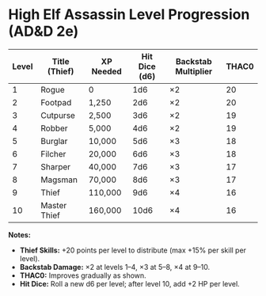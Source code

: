 # High Elf Assassin Level Progression (AD&D 2e)

| Level | Title (Thief)   | XP Needed  | Hit Dice (d6) | Backstab Multiplier | THAC0 |
|-------|----------------|------------|---------------|-------------------|-------|
| 1     | Rogue          | 0          | 1d6           | ×2                 | 20    |
| 2     | Footpad        | 1,250      | 2d6           | ×2                 | 20    |
| 3     | Cutpurse       | 2,500      | 3d6           | ×2                 | 19    |
| 4     | Robber         | 5,000      | 4d6           | ×2                 | 19    |
| 5     | Burglar        | 10,000     | 5d6           | ×3                 | 18    |
| 6     | Filcher        | 20,000     | 6d6           | ×3                 | 18    |
| 7     | Sharper        | 40,000     | 7d6           | ×3                 | 17    |
| 8     | Magsman        | 70,000     | 8d6           | ×3                 | 17    |
| 9     | Thief          | 110,000    | 9d6           | ×4                 | 16    |
| 10    | Master Thief   | 160,000    | 10d6          | ×4                 | 16    |

**Notes:**  
- **Thief Skills:** +20 points per level to distribute (max +15% per skill per level).  
- **Backstab Damage:** ×2 at levels 1–4, ×3 at 5–8, ×4 at 9–10.  
- **THAC0:** Improves gradually as shown.  
- **Hit Dice:** Roll a new d6 per level; after level 10, add +2 HP per level.  
